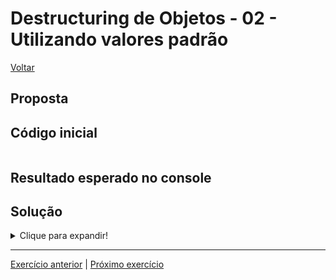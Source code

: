 # Destructuring de Objetos - 02 - Utilizando valores padrão

[Voltar](../../README.md)

## Proposta


## Código inicial
```js
```

## Resultado esperado no console


## Solução

<details>
  <summary>Clique para expandir!</summary>

  ```js

  ```
</details>

---

[Exercício anterior](../01-simples/README.md) | [Próximo exercício](../03-renomeando-variaveis/README.md)
